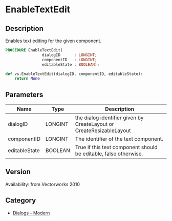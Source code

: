 # EnableTextEdit

## Description
Enables text editing for the given component.

```pascal
PROCEDURE EnableTextEdit(
				dialogID      : LONGINT;
				componentID   : LONGINT;
				editableState : BOOLEAN);
```

```python
def vs.EnableTextEdit(dialogID, componentID, editableState):
    return None
```

## Parameters
|Name|Type|Description|
|---|---|---|
|dialogID|LONGINT|the dialog identifier given by CreateLayout or CreateResizableLayout|
|componentID|LONGINT|The identifier of the text component.|
|editableState|BOOLEAN|True if this text component should be editable, false otherwise.|

## Version
Availability: from Vectorworks 2010

## Category
* [Dialogs - Modern](../Categories/Dialogs%20-%20Modern.md)
